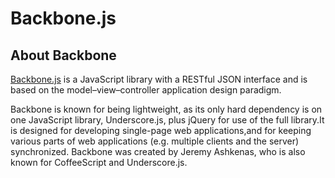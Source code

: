 # Backbone.js

## About Backbone
[Backbone.js](https://en.wikipedia.org/wiki/Backbone.js) is a JavaScript library with a RESTful JSON interface and is based on the model–view–controller application design paradigm. 

Backbone is known for being lightweight, as its only hard dependency is on one JavaScript library, Underscore.js, plus jQuery for use of the full library.It is designed for developing single-page web applications,and for keeping various parts of web applications (e.g. multiple clients and the server) synchronized. Backbone was created by Jeremy Ashkenas, who is also known for CoffeeScript and Underscore.js.
